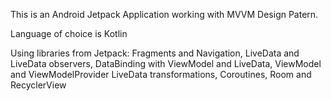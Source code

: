 This is an Android Jetpack Application working with MVVM Design Patern.

Language of choice is Kotlin

Using libraries from Jetpack: Fragments and Navigation, LiveData and LiveData observers, DataBinding with ViewModel and LiveData, ViewModel and ViewModelProvider LiveData transformations, Coroutines, Room and RecyclerView
